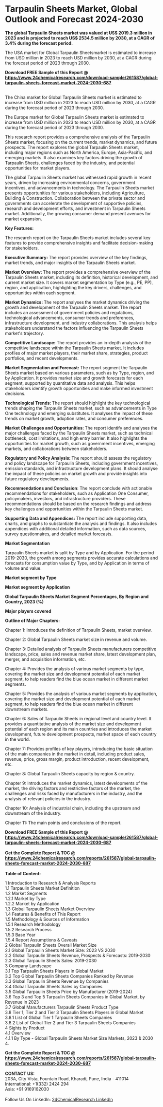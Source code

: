 <h1>Tarpaulin Sheets Market, Global Outlook and Forecast 2024-2030</h1><p><strong>The global Tarpaulin Sheets market was valued at US$ 2019.3 million in 2023 and is projected to reach US$ 2534.5 million by 2030, at a CAGR of 3.4% during the forecast period.</strong></p><p>
</p><p>The USA market for Global Tarpaulin Sheetsmarket is estimated to increase from USD million in 2023 to reach USD million by 2030, at a CAGR during the forecast period of 2023 through 2030.</p><div><b>Download FREE Sample of this Report @ 
            <a href="https://www.24chemicalresearch.com/download-sample/261587/global-tarpaulin-sheets-forecast-market-2024-2030-687">
            https://www.24chemicalresearch.com/download-sample/261587/global-tarpaulin-sheets-forecast-market-2024-2030-687</a></b></div><br><p>
</p><p>
The China market for Global Tarpaulin Sheets market is estimated to increase from USD million in 2023 to reach USD million by 2030, at a CAGR during the forecast period of 2023 through 2030.</p><p>
</p><p>
</p><p>
The Europe market for Global Tarpaulin Sheets market is estimated to increase from USD million in 2023 to reach USD million by 2030, at a CAGR during the forecast period of 2023 through 2030.</p><p>
</p><p>
</p><p>
This research report provides a comprehensive analysis of the Tarpaulin Sheets market, focusing on the current trends, market dynamics, and future prospects. The report explores the global Tarpaulin Sheets market, including major regions such as North America, Europe, Asia-Pacific, and emerging markets. It also examines key factors driving the growth of Tarpaulin Sheets, challenges faced by the industry, and potential opportunities for market players.</p><p>
</p><p>The global Tarpaulin Sheets market has witnessed rapid growth in recent years, driven by increasing environmental concerns, government incentives, and advancements in technology. The Tarpaulin Sheets market presents opportunities for various stakeholders, including Agriculture, Building &amp; Construction. Collaboration between the private sector and governments can accelerate the development of supportive policies, research and development efforts, and investment in Tarpaulin Sheets market. Additionally, the growing consumer demand present avenues for market expansion.</p><p>
<strong>Key Features:</strong></p><p>
The research report on the Tarpaulin Sheets market includes several key features to provide comprehensive insights and facilitate decision-making for stakeholders.</p><p>
<strong>Executive Summary: </strong>The report provides overview of the key findings, market trends, and major insights of the Tarpaulin Sheets market.</p><p>
<strong>Market Overview: </strong>The report provides a comprehensive overview of the Tarpaulin Sheets market, including its definition, historical development, and current market size. It covers market segmentation by Type (e.g., PE, PP), region, and application, highlighting the key drivers, challenges, and opportunities within each segment.</p><p>
<strong>Market Dynamics: </strong>The report analyses the market dynamics driving the growth and development of the Tarpaulin Sheets market. The report includes an assessment of government policies and regulations, technological advancements, consumer trends and preferences, infrastructure development, and industry collaborations. This analysis helps stakeholders understand the factors influencing the Tarpaulin Sheets market's trajectory.</p><p>
<strong>Competitive Landscape:</strong> The report provides an in-depth analysis of the competitive landscape within the Tarpaulin Sheets market. It includes profiles of major market players, their market share, strategies, product portfolios, and recent developments.</p><p>
<strong>Market Segmentation and Forecast:</strong> The report segment the Tarpaulin Sheets market based on various parameters, such as by Type, region, and by Application. It provides market size and growth forecasts for each segment, supported by quantitative data and analysis. This helps stakeholders identify growth opportunities and make informed investment decisions.</p><p>
<strong>Technological Trends: </strong>The report should highlight the key technological trends shaping the Tarpaulin Sheets market, such as advancements in Type One technology and emerging substitutes. It analyses the impact of these trends on market growth, adoption rates, and consumer preferences.</p><p>
<strong>Market Challenges and Opportunities: </strong>The report identify and analyses the major challenges faced by the Tarpaulin Sheets market, such as technical bottleneck, cost limitations, and high entry barrier. It also highlights the opportunities for market growth, such as government incentives, emerging markets, and collaborations between stakeholders.</p><p>
<strong>Regulatory and Policy Analysis: </strong>The report should assess the regulatory and policy landscape for Tarpaulin Sheets, including government incentives, emission standards, and infrastructure development plans. It should analyse the impact of these policies on market growth and provide insights into future regulatory developments.</p><p>
<strong>Recommendations and Conclusion:</strong> The report conclude with actionable recommendations for stakeholders, such as Application One Consumer, policymakers, investors, and infrastructure providers. These recommendations should be based on the research findings and address key challenges and opportunities within the Tarpaulin Sheets market.</p><p>
<strong>Supporting Data and Appendices:</strong> The report include supporting data, charts, and graphs to substantiate the analysis and findings. It also includes appendices with additional detailed information, such as data sources, survey questionnaires, and detailed market forecasts.</p><p>
<strong>Market Segmentation</strong></p><p>
Tarpaulin Sheets market is split by Type and by Application. For the period 2019-2030, the growth among segments provides accurate calculations and forecasts for consumption value by Type, and by Application in terms of volume and value.</p><p>
</p><p></p><p>
<strong>Market segment by Type</strong></p><p>
</p><p>
</p><p><strong>Market segment by Application</strong></p><p>
</p><p>
</p><p><strong>Global Tarpaulin Sheets Market Segment Percentages, By Region and Country, 2023 (%)</strong></p><p>
</p><p>
</p><p></p><p>
<strong>Major players covered</strong></p><p>
</p><p>
</p><p><strong>Outline of Major Chapters:</strong></p><p>
Chapter 1: Introduces the definition of Tarpaulin Sheets, market overview.</p><p>
Chapter 2: Global Tarpaulin Sheets market size in revenue and volume.</p><p>
Chapter 3: Detailed analysis of Tarpaulin Sheets manufacturers competitive landscape, price, sales and revenue market share, latest development plan, merger, and acquisition information, etc.</p><p>
Chapter 4: Provides the analysis of various market segments by type, covering the market size and development potential of each market segment, to help readers find the blue ocean market in different market segments.</p><p>
Chapter 5: Provides the analysis of various market segments by application, covering the market size and development potential of each market segment, to help readers find the blue ocean market in different downstream markets.</p><p>
Chapter 6: Sales of Tarpaulin Sheets in regional level and country level. It provides a quantitative analysis of the market size and development potential of each region and its main countries and introduces the market development, future development prospects, market space of each country in the world.</p><p>
Chapter 7: Provides profiles of key players, introducing the basic situation of the main companies in the market in detail, including product sales, revenue, price, gross margin, product introduction, recent development, etc.</p><p>
Chapter 8: Global Tarpaulin Sheets capacity by region &amp; country.</p><p>
Chapter 9: Introduces the market dynamics, latest developments of the market, the driving factors and restrictive factors of the market, the challenges and risks faced by manufacturers in the industry, and the analysis of relevant policies in the industry.</p><p>
Chapter 10: Analysis of industrial chain, including the upstream and downstream of the industry.</p><p>
Chapter 11: The main points and conclusions of the report.</p><div><b>Download FREE Sample of this Report @ 
            <a href="https://www.24chemicalresearch.com/download-sample/261587/global-tarpaulin-sheets-forecast-market-2024-2030-687">
            https://www.24chemicalresearch.com/download-sample/261587/global-tarpaulin-sheets-forecast-market-2024-2030-687</a></b></div><br><div><b>Get the Complete Report & TOC @ 
            <a href="https://www.24chemicalresearch.com/reports/261587/global-tarpaulin-sheets-forecast-market-2024-2030-687">
            https://www.24chemicalresearch.com/reports/261587/global-tarpaulin-sheets-forecast-market-2024-2030-687</a></b></div><br>
            <b>Table of Content:</b><p>1 Introduction to Research & Analysis Reports<br />
    1.1 Tarpaulin Sheets Market Definition<br />
    1.2 Market Segments<br />
        1.2.1 Market by Type<br />
        1.2.2 Market by Application<br />
    1.3 Global Tarpaulin Sheets Market Overview<br />
    1.4 Features & Benefits of This Report<br />
    1.5 Methodology & Sources of Information<br />
        1.5.1 Research Methodology<br />
        1.5.2 Research Process<br />
        1.5.3 Base Year<br />
        1.5.4 Report Assumptions & Caveats<br />
2 Global Tarpaulin Sheets Overall Market Size<br />
    2.1 Global Tarpaulin Sheets Market Size: 2023 VS 2030<br />
    2.2 Global Tarpaulin Sheets Revenue, Prospects & Forecasts: 2019-2030<br />
    2.3 Global Tarpaulin Sheets Sales: 2019-2030<br />
3 Company Landscape<br />
    3.1 Top Tarpaulin Sheets Players in Global Market<br />
    3.2 Top Global Tarpaulin Sheets Companies Ranked by Revenue<br />
    3.3 Global Tarpaulin Sheets Revenue by Companies<br />
    3.4 Global Tarpaulin Sheets Sales by Companies<br />
    3.5 Global Tarpaulin Sheets Price by Manufacturer (2019-2024)<br />
    3.6 Top 3 and Top 5 Tarpaulin Sheets Companies in Global Market, by Revenue in 2023<br />
    3.7 Global Manufacturers Tarpaulin Sheets Product Type<br />
    3.8 Tier 1, Tier 2 and Tier 3 Tarpaulin Sheets Players in Global Market<br />
        3.8.1 List of Global Tier 1 Tarpaulin Sheets Companies<br />
        3.8.2 List of Global Tier 2 and Tier 3 Tarpaulin Sheets Companies<br />
4 Sights by Product<br />
    4.1 Overview<br />
        4.1.1 By Type - Global Tarpaulin Sheets Market Size Markets, 2023 & 2030<br />
        4.</p><div><b>Get the Complete Report & TOC @ 
            <a href="https://www.24chemicalresearch.com/reports/261587/global-tarpaulin-sheets-forecast-market-2024-2030-687">
            https://www.24chemicalresearch.com/reports/261587/global-tarpaulin-sheets-forecast-market-2024-2030-687</a></b></div><br><b>CONTACT US:</b><br>
            203A, City Vista, Fountain Road, Kharadi, Pune, India - 411014<br>
            International: +1(332) 2424 294<br>
            Asia: +91 9169162030 <br><br>
            Follow Us On LinkedIn: <a href="https://www.linkedin.com/company/24chemicalresearch/">24ChemicalResearch LinkedIn</a>